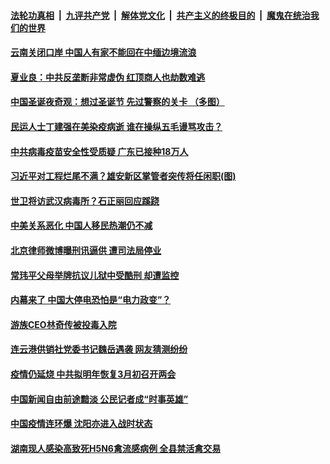 

####  [法轮功真相](../../../../basic/blob/master/README.md?t=12250631) &nbsp;|&nbsp; [九评共产党](../../../../9ping.md/blob/master/README.md?t=12250631) &nbsp;|&nbsp; [解体党文化](../../../../jtdwh.md/blob/master/README.md?t=12250631)  &nbsp;|&nbsp; [共产主义的终极目的](../../../../gczydzjmd.md/blob/master/README.md?t=12250631) &nbsp;|&nbsp; [魔鬼在统治我们的世界](../../../../mgztzwmdsj.md/blob/master/README.md?t=12250631) 

#### [云南关闭口岸 中国人有家不能回在中缅边境流浪](../pages/soh5/456847.md?t=12250631) 
#### [夏业良：中共反垄断非常虚伪 红顶商人也劫数难逃](../pages/soh5/456868.md?t=12250631) 
#### [中国圣诞夜奇观：想过圣诞节  先过警察的关卡 （多图）](../pages/soh5/456853.md?t=12250631) 
#### [民运人士丁建强在美染疫病逝 谁在操纵五毛谩骂攻击？](../pages/soh5/456811.md?t=12250631) 
#### [中共病毒疫苗安全性受质疑 广东已接种18万人](../pages/soh5/456790.md?t=12250631) 
#### [习近平对工程烂尾不满？雄安新区掌管者突传将任闲职(图)](../pages/soh5/456802.md?t=12250631) 
#### [世卫将访武汉病毒所？石正丽回应蹊跷](../pages/soh5/456793.md?t=12250631) 
#### [中美关系恶化 中国人移民热潮仍不减](../pages/soh5/456745.md?t=12250631) 
#### [北京律师微博曝刑讯逼供 遭司法局停业](../pages/soh5/456748.md?t=12250631) 
#### [常玮平父母举牌抗议儿狱中受酷刑 却遭监控](../pages/soh5/456679.md?t=12250631) 
#### [内幕来了 中国大停电恐怕是“电力政变”？](../pages/soh5/456691.md?t=12250631) 
#### [游族CEO林奇传被投毒入院 ](../pages/soh5/456664.md?t=12250631) 
#### [连云港供销社党委书记魏岳遇袭 网友猜测纷纷](../pages/soh5/456532.md?t=12250631) 
#### [疫情仍延烧 中共拟明年恢复3月初召开两会](../pages/soh5/456538.md?t=12250631) 
#### [中国新闻自由前途黯淡 公民记者成“时事英雄”](../pages/soh5/456499.md?t=12250631) 
#### [中国疫情连环爆 沈阳亦进入战时状态](../pages/soh5/456514.md?t=12250631) 
#### [湖南现人感染高致死H5N6禽流感病例 全县禁活禽交易](../pages/soh5/456505.md?t=12250631) 
